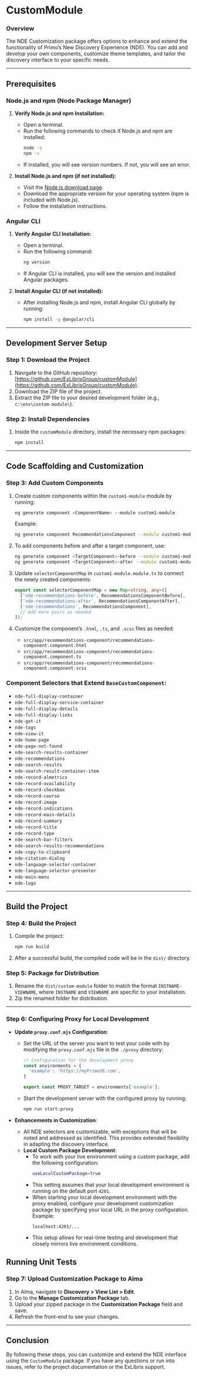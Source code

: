 # CustomModule

### Overview
The NDE Customization package offers options to enhance and extend the functionality of Primo’s New Discovery Experience (NDE). You can add and develop your own components, customize theme templates, and tailor the discovery interface to your specific needs.

---

## Prerequisites

### Node.js and npm (Node Package Manager)
1. **Verify Node.js and npm Installation:**
    - Open a terminal.
    - Run the following commands to check if Node.js and npm are installed:
        ```bash
        node -v
        npm -v
        ```
    - If installed, you will see version numbers. If not, you will see an error.

2. **Install Node.js and npm (if not installed):**
    - Visit the [Node.js download page](https://nodejs.org/en/download/).
    - Download the appropriate version for your operating system (npm is included with Node.js).
    - Follow the installation instructions.

### Angular CLI

1. **Verify Angular CLI Installation:**
    - Open a terminal.
    - Run the following command:
        ```bash
        ng version
        ```
    - If Angular CLI is installed, you will see the version and installed Angular packages.

2. **Install Angular CLI (if not installed):**
    - After installing Node.js and npm, install Angular CLI globally by running:
        ```bash
        npm install -g @angular/cli
        ```

---

## Development Server Setup

### Step 1: Download the Project
1. Navigate to the GitHub repository: [https://github.com/ExLibrisGroup/customModule](https://github.com/ExLibrisGroup/customModule).
2. Download the ZIP file of the project.
3. Extract the ZIP file to your desired development folder (e.g., `c:\env\custom-module\`).

### Step 2: Install Dependencies
1. Inside the `customModule` directory, install the necessary npm packages:
    ```bash
    npm install
    ```

---

## Code Scaffolding and Customization

### Step 3: Add Custom Components
1. Create custom components within the `custom1-module` module by running:
    ```bash
    ng generate component <ComponentName> --module custom1-module
    ```
    Example:
    ```bash
    ng generate component RecommendationsComponent --module custom1-module
    ```

2. To add components before and after a target component, use:
    ```bash
    ng generate component <TargetComponent>-before --module custom1-module
    ng generate component <TargetComponent>-after --module custom1-module
    ```

3. Update `selectorComponentMap` in `custom1-module.module.ts` to connect the newly created components:
    ```typescript
    export const selectorComponentMap = new Map<string, any>([
      ['nde-recommendations-before', RecommendationsComponentBefore],
      ['nde-recommendations-after', RecommendationsComponentAfter],
      ['nde-recommendations', RecommendationsComponent],
      // Add more pairs as needed
    ]);
    ```

4. Customize the component’s `.html`, `.ts`, and `.scss` files as needed:
    - `src/app/recommendations-component/recommendations-component.component.html`
    - `src/app/recommendations-component/recommendations-component.component.ts`
    - `src/app/recommendations-component/recommendations-component.component.scss`

### Component Selectors that Extend `BaseCustomComponent`:
- `nde-full-display-container`
- `nde-full-display-service-container`
- `nde-full-display-details`
- `nde-full-display-links`
- `nde-get-it`
- `nde-tags`
- `nde-view-it`
- `nde-home-page`
- `nde-page-not-found`
- `nde-search-results-container`
- `nde-recommendations`
- `nde-search-results`
- `nde-search-result-container-item`
- `nde-record-almetrics`
- `nde-record-availability`
- `nde-record-checkbox`
- `nde-record-course`
- `nde-record-image`
- `nde-record-indications`
- `nde-record-main-details`
- `nde-record-summary`
- `nde-record-title`
- `nde-record-type`
- `nde-search-bar-filters`
- `nde-search-results-recommendations`
- `nde-copy-to-clipboard`
- `nde-citation-dialog`
- `nde-language-selector-container`
- `nde-language-selector-presenter`
- `nde-main-menu`
- `nde-logo`

---

## Build the Project

### Step 4: Build the Project
1. Compile the project:
    ```bash
    npm run build
    ```

2. After a successful build, the compiled code will be in the `dist/` directory.

### Step 5: Package for Distribution
1. Rename the `dist/custom-module` folder to match the format `INSTNAME-VIEWNAME`, where `INSTNAME` and `VIEWNAME` are specific to your installation.
2. Zip the renamed folder for distribution.

---


### Step 6: Configuring Proxy for Local Development
- **Update `proxy.conf.mjs` Configuration**:
  - Set the URL of the server you want to test your code with by modifying the `proxy.conf.mjs` file in the `./proxy` directory:
    ```javascript
    // Configuration for the development proxy
    const environments = {
      'example': 'https://myPrimoVE.com',
    }

    export const PROXY_TARGET = environments['example'];
    ```
  - Start the development server with the configured proxy by running:
    ```bash
    npm run start:proxy
    ```

- **Enhancements in Customization**:
  - All NDE selectors are customizable, with exceptions that will be noted and addressed as identified. This provides extended flexibility in adapting the discovery interface.
  - **Local Custom Package Development**:
    - To work with your live environment using a custom package, add the following configuration:
      ```bash
      useLocalCustomPackage=true
      ```
    - This setting assumes that your local development environment is running on the default port `4201`.
    - When starting your local development environment with the proxy enabled, configure your development customization package by specifying your local URL in the proxy configuration. Example:
      ```plaintext
      localhost:4201/...
      ```
    - This setup allows for real-time testing and development that closely mirrors live environment conditions.

## Running Unit Tests

### Step 7: Upload Customization Package to Alma
1. In Alma, navigate to **Discovery > View List > Edit**.
2. Go to the **Manage Customization Package** tab.
3. Upload your zipped package in the **Customization Package** field and save.
4. Refresh the front-end to see your changes.

---

## Conclusion
By following these steps, you can customize and extend the NDE interface using the `CustomModule` package. If you have any questions or run into issues, refer to the project documentation or the ExLibris support.

